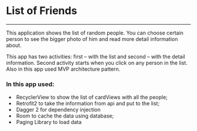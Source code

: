 <div>
	<div style="border-bottom: 1pt solid windowtext; padding: 0cm 0cm 1pt;">
		<h1>List of Friends</h1>
	</div>
</div>
<p>This application shows the list of random people. You can choose certain person to see the bigger photo of him and read more detail information about.
</p>
<p>This app has two activities: first – with the list and second – with the detail information. Second activity starts when you click on any person in the list. Also in this app used MVP architecture pattern.
</p>
<h3>In this app used:
</h3>
<ul>
	<li>&nbsp;RecyclerView to show the list of cardViews with all the people;</li>
	<li>&nbsp;Retrofit2 to take the information from api and put to the list;</li>
	<li>&nbsp;Dagger 2 for dependency injection</li>
	<li>&nbsp;Room to cache the data using database;</li>
	<li>&nbsp;Paging Library to load data</li>
</ul>
